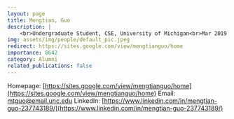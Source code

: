 ```yaml
---
layout: page
title: Mengtian, Guo
description: |
    <br>Undergraduate Student, CSE, University of Michigan<br>Mar 2019 -- May 2020<br><span style='color:blue'>PhD student, University of North Carolina at Chapel Hill</span>
img: assets/img/people/default_pic.jpeg
redirect: https://sites.google.com/view/mengtianguo/home
importance: 8642
category: Alumni
related_publications: false
---
```

Homepage: [https://sites.google.com/view/mengtianguo/home](https://sites.google.com/view/mengtianguo/home)
Email: [mtguo@email.unc.edu](mailto:mtguo@email.unc.edu)
LinkedIn: [https://www.linkedin.com/in/mengtian-guo-237743189/](https://www.linkedin.com/in/mengtian-guo-237743189/)
